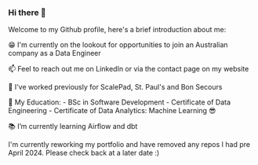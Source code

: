### Hi there 👋

Welcome to my Github profile, here's a brief introduction about me:
  
  :grin: I'm currently on the lookout for opportunities to join an Australian company as a Data Engineer
  
  📫 Feel to reach out me on LinkedIn or via the contact page on my website 
  
  :bank: I've worked previously for ScalePad, St. Paul's and Bon Secours 
  
  📝 My Education: 
    - BSc in Software Development
    - Certificate of Data Engineering 
    - Certificate of Data Analytics: Machine Learning 
  :sunglasses: 
  
  :books: I’m currently learning Airflow and dbt 

I'm currently reworking my portfolio and have removed any repos I had pre April 2024. Please check back at a later date :)
